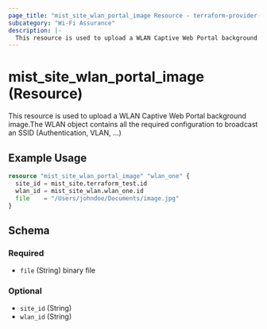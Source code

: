 ```yaml
---
page_title: "mist_site_wlan_portal_image Resource - terraform-provider-mist"
subcategory: "Wi-Fi Assurance"
description: |-
  This resource is used to upload a WLAN Captive Web Portal background image.The WLAN object contains all the required configuration to broadcast an SSID (Authentication, VLAN, ...)
---
```


# mist_site_wlan_portal_image (Resource)

This resource is used to upload a WLAN Captive Web Portal background image.The WLAN object contains all the required configuration to broadcast an SSID (Authentication, VLAN, ...)


## Example Usage

```terraform
resource "mist_site_wlan_portal_image" "wlan_one" {
  site_id = mist_site.terraform_test.id
  wlan_id = mist_site_wlan.wlan_one.id
  file    = "/Users/johndoe/Documents/image.jpg"
}
```

<!-- schema generated by tfplugindocs -->
## Schema

### Required

- `file` (String) binary file

### Optional

- `site_id` (String)
- `wlan_id` (String)


